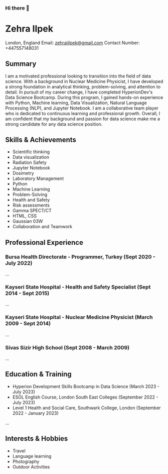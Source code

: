 ### Hi there 👋

<!--
**zehradata/zehradata** is a ✨ _special_ ✨ repository because its `README.md` (this file) appears on your GitHub profile.

Here are some ideas to get you started:

- 🔭 I’m currently working on ...
- 🌱 I’m currently learning ...
- 👯 I’m looking to collaborate on ...
- 🤔 I’m looking for help with ...
- 💬 Ask me about ...
- 📫 How to reach me: ...
- 😄 Pronouns: ...
- ⚡ Fun fact: ...
-->
# Zehra Ilpek

London, England
Email: zehraiilpek@gmail.com
Contact Number: +447557148031

## Summary

I am a motivated professional looking to transition into the field of data science. With a background in Nuclear Medicine Physicist, I have developed a strong foundation in analytical thinking, problem-solving, and attention to detail. In pursuit of my career change, I have completed HyperionDev's Data Science Bootcamp. During this program, I gained hands-on experience with Python, Machine learning, Data Visualization, Natural Language Processing (NLP), and Jupyter Notebook. I am a collaborative team player who is dedicated to continuous learning and professional growth. Overall, I am confident that my background and passion for data science make me a strong candidate for any data science position.

## Skills & Achievements

- Scientific thinking
- Data visualization
- Radiation Safety
- Jupyter Notebook
- Dosimetry
- Laboratory Management
- Python
- Machine Learning
- Problem-Solving
- Health and Safety
- Risk assessments
- Gamma SPECT/CT
- HTML, CSS
- Gaussian 03W
- Collaboration and Teamwork

## Professional Experience

### Bursa Health Directorate - Programmer, Turkey (Sept 2020 - July 2022)

...

### Kayseri State Hospital - Health and Safety Specialist (Sept 2014 - Sept 2015)

...

### Kayseri State Hospital - Nuclear Medicine Physicist (March 2009 - Sept 2014)

...

### Sivas Sizir High School (Sept 2008 - March 2009)

...

## Education & Training

- Hyperion Development Skills Bootcamp in Data Science (March 2023 - July 2023)
- ESOL English Course, London South East Colleges (September 2022 - July 2023)
- Level 1 Health and Social Care, Southwark College, London (September 2022 - January 2023)

...

## Interests & Hobbies

- Travel
- Language learning
- Photography
- Outdoor Activities
